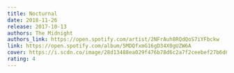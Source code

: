```yaml
---
title: Nocturnal
date: 2018-11-26
release: 2017-10-13
authors: The Midnight
authors_link: https://open.spotify.com/artist/2NFrAuh8RQdQoS7iYFbckw
link: https://open.spotify.com/album/5MDQfxmG16gD34X0gUZW6A
cover: https://i.scdn.co/image/28d13488ea029f476b78d6c2a7f2ceebef27b6d6
rating: 4
---
```

